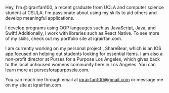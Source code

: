 Hey, I’m @iqrairfan100, a recent graduate from UCLA and computer science student at CSULA. I'm passionate about using my skills to aid others and develop meaningful applications. 

I develop programs using OOP langauges such as JavaScript, Java, and Swift! Additionally, I work with libraries such as React Native. To see more of my skills, check out my portfolio site at iqrairfan.com. 

I am currently working on my personal project , ShareBear, which is an IOS app focused on helping out students looking for essential items. I am also a non-profit director at Purses for a Purpose Los Angeles, which gives back to the local unhoused womens community here in Los Angeles. You can learn more at pursesforapurposela.com. 

You can reach me through email at iqrairfan100@gmail.com or message me on my site at iqrairfan.com 

